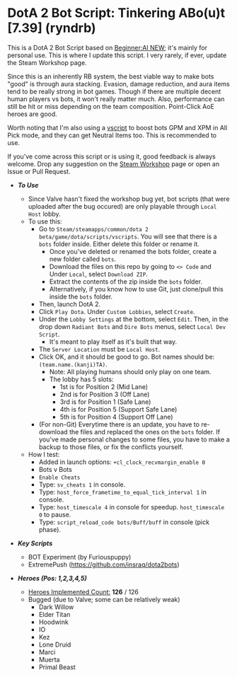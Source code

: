 # DotA 2 Bot Script: Tinkering ABo(u)t [7.39] (ryndrb)

This is a DotA 2 Bot Script based on [Beginner:AI NEW](https://steamcommunity.com/sharedfiles/filedetails/?id=1627071163); it's mainly for personal use.
This is where I update this script. I very rarely, if ever, update the Steam Workshop page.

Since this is an inherently RB system, the best viable way to make bots "good" is through aura stacking. Evasion, damage reduction, and aura items tend to be really strong
in bot games. Though if there are multiple decent human players vs bots, it won't really matter much. Also, performance can still be hit or miss depending on the team composition. Point-Click AoE heroes are good.

Worth noting that I'm also using a [vscript](https://github.com/ryndrb/dota2bot/tree/master/Buff) to boost bots GPM and XPM in All Pick mode, and they can get Neutral Items too. This is recommended to use.

If you’ve come across this script or is using it, good feedback is always welcome. Drop any suggestion on the [Steam Workshop](https://steamcommunity.com/sharedfiles/filedetails/?id=3139791706) page or open an Issue or Pull Request.

- ***To Use***
    - Since Valve hasn't fixed the workshop bug yet, bot scripts (that were uploaded after the bug occured) are only playable through `Local Host` lobby.
    - To use this:
        - Go to `Steam/steamapps/common/dota 2 beta/game/dota/scripts/vscripts`. You will see that there is a `bots` folder inside. Either delete this folder or rename it.
            - Once you've deleted or renamed the bots folder, create a new folder called `bots`.
            - Download the files on this repo by going to `<> Code` and Under `Local`, select `Download ZIP`.
            - Extract the contents of the zip inside the `bots` folder.
            - Alternatively, if you know how to use Git, just clone/pull this inside the `bots` folder.
        - Then, launch DotA 2.
        - Click `Play Dota`. Under `Custom Lobbies`, select `Create`.
        - Under the `Lobby Settings` at the bottom, select `Edit`. Then, in the drop down `Radiant Bots` and `Dire Bots` menus, select `Local Dev Script`.
            - It's meant to play itself as it's built that way.
        - The `Server Location` must be `Local Host`.
        - Click OK, and it should be good to go. Bot names should be: `(team.name.(kanji)TA)`.
            - Note: All playing humans should only play on one team.
            - The lobby has 5 slots:
                -  1st is for Position 2 (Mid Lane)
                -  2nd is for Position 3 (Off Lane)
                -  3rd is for Position 1 (Safe Lane)
                -  4th is for Position 5 (Support Safe Lane)
                -  5th is for Position 4 (Support Off Lane)
        - (For non-Git) Everytime there is an update, you have to re-download the files and replaced the ones on the `bots` folder. If you've made personal changes to some files, you have to make a backup to those files, or fix the conflicts yourself.
    - How I test:
        - Added in launch options: `+cl_clock_recvmargin_enable 0`
        - Bots v Bots
        - `Enable Cheats`
        - Type: `sv_cheats 1` in console.
        - Type: `host_force_frametime_to_equal_tick_interval 1` in console.
        - Type: `host_timescale 4` in console for speedup. `host_timescale 0` to pause.
        - Type: `script_reload_code bots/Buff/buff` in console (pick phase).

- ***Key Scripts***
    - BOT Experiment (by Furiouspuppy)
    - ExtremePush (https://github.com/insraq/dota2bots)

- ***Heroes (Pos: 1,2,3,4,5)***
    - <ins>Heroes Implemented Count:</ins> **126** / 126
    - Bugged (due to Valve; some can be relatively weak)
        - Dark Willow
        - Elder Titan
        - Hoodwink
        - IO
        - Kez
        - Lone Druid
        - Marci
        - Muerta
        - Primal Beast
